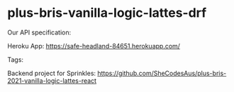 # plus-bris-vanilla-logic-lattes-drf

Our API specification:

Heroku App: https://safe-headland-84651.herokuapp.com/

Tags: 

Backend project for Sprinkles:
https://github.com/SheCodesAus/plus-bris-2021-vanilla-logic-lattes-react
